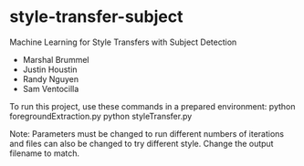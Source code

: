 # style-transfer-subject
Machine Learning for Style Transfers with Subject Detection

- Marshal Brummel
- Justin Houstin
- Randy Nguyen
- Sam Ventocilla


To run this project, use these commands in a prepared environment:
python foregroundExtraction.py
python styleTransfer.py


Note: Parameters must be changed to run different numbers of iterations and
files can also be changed to try different style. Change the output filename to match.
